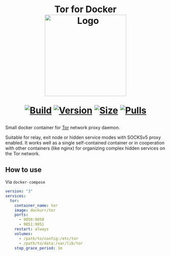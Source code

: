 <h1 align="center">Tor for Docker<br />
<div align="center">
<img src="https://raw.githubusercontent.com/dockur/tor/master/.github/logo.png" title="Logo" style="max-width:100%;" width="256" />
</div>
<div align="center">
  
[![Build]][build_url]
[![Version]][tag_url]
[![Size]][tag_url]
[![Pulls]][hub_url]

</div></h1>

Small docker container for [Tor](https://www.torproject.org/) network proxy daemon.

Suitable for relay, exit node or hidden service modes with SOCKSv5 proxy enabled. It works well as a single self-contained container or in cooperation with other containers (like nginx) for organizing complex hidden services on the Tor network.

## How to use

Via `docker-compose`

```yaml
version: "3"
services:
  tor:
    container_name: tor
    image: dockurr/tor
    ports:
      - 9050:9050
      - 9051:9051
    restart: always
    volumes:
      - /path/to/config:/etc/tor
      - /path/to/data:/var/lib/tor
    stop_grace_period: 1m
```

[build_url]: https://github.com/dockur/tor/
[hub_url]: https://hub.docker.com/r/dockurr/tor/
[tag_url]: https://hub.docker.com/r/dockurr/tor/tags

[Build]: https://github.com/dockur/tor/actions/workflows/build.yml/badge.svg
[Size]: https://img.shields.io/docker/image-size/dockurr/tor/latest?color=066da5&label=size
[Pulls]: https://img.shields.io/docker/pulls/dockurr/tor.svg?style=flat&label=pulls&logo=docker
[Version]: https://img.shields.io/docker/v/dockurr/tor/latest?arch=amd64&sort=semver&color=066da5
